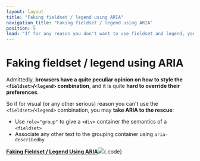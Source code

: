 ```yaml
---
layout: layout
title: "Faking fieldset / legend using ARIA"
navigation_title: "Faking fieldset / legend using ARIA"
position: 5
lead: "If for any reason you don't want to use fieldset and legend, you can fake them using ARIA."
---
```


# Faking fieldset / legend using ARIA

Admittedly, **browsers have a quite peculiar opinion on how to style the `<fieldset>`/`<legend>` combination**, and it is quite **hard to override their preferences**.

So if for visual (or any other serious) reason you can't use the `<fieldset>`/`<legend>` combination, you may **take ARIA to the rescue**:

- Use `role="group"` to give a `<div>` container the semantics of a `<fieldset>`
- Associate any other text to the grouping container using `aria-describedby`

[**Faking Fieldset / Legend Using ARIA**![](https://s3-us-west-2.amazonaws.com/i.cdpn.io/1279260.gxNyGp.small.85b0d421-58a1-4e23-90fc-8845a45a3918.png)](https://codepen.io/accessibility-developer-guide/pen/gxNyGp){.code}